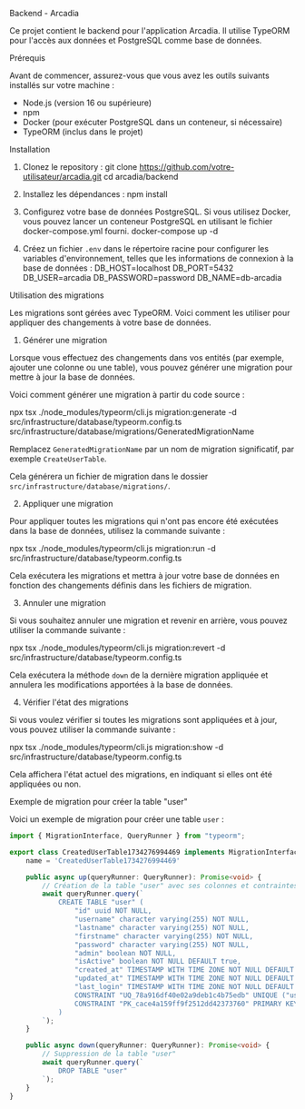 Backend - Arcadia

Ce projet contient le backend pour l'application Arcadia. Il utilise TypeORM pour l'accès aux données et PostgreSQL comme base de données.

Prérequis

Avant de commencer, assurez-vous que vous avez les outils suivants installés sur votre machine :

- Node.js (version 16 ou supérieure)
- npm
- Docker (pour exécuter PostgreSQL dans un conteneur, si nécessaire)
- TypeORM (inclus dans le projet)

Installation

1. Clonez le repository :
   git clone https://github.com/votre-utilisateur/arcadia.git
   cd arcadia/backend

2. Installez les dépendances :
   npm install

3. Configurez votre base de données PostgreSQL. Si vous utilisez Docker, vous pouvez lancer un conteneur PostgreSQL en utilisant le fichier docker-compose.yml fourni.
   docker-compose up -d

4. Créez un fichier `.env` dans le répertoire racine pour configurer les variables d'environnement, telles que les informations de connexion à la base de données :
   DB_HOST=localhost
   DB_PORT=5432
   DB_USER=arcadia
   DB_PASSWORD=password
   DB_NAME=db-arcadia

Utilisation des migrations

Les migrations sont gérées avec TypeORM. Voici comment les utiliser pour appliquer des changements à votre base de données.

1. Générer une migration

Lorsque vous effectuez des changements dans vos entités (par exemple, ajouter une colonne ou une table), vous pouvez générer une migration pour mettre à jour la base de données.

Voici comment générer une migration à partir du code source :

   npx tsx ./node_modules/typeorm/cli.js migration:generate -d src/infrastructure/database/typeorm.config.ts src/infrastructure/database/migrations/GeneratedMigrationName

Remplacez `GeneratedMigrationName` par un nom de migration significatif, par exemple `CreateUserTable`.

Cela générera un fichier de migration dans le dossier `src/infrastructure/database/migrations/`.

2. Appliquer une migration

Pour appliquer toutes les migrations qui n'ont pas encore été exécutées dans la base de données, utilisez la commande suivante :

   npx tsx ./node_modules/typeorm/cli.js migration:run -d src/infrastructure/database/typeorm.config.ts

Cela exécutera les migrations et mettra à jour votre base de données en fonction des changements définis dans les fichiers de migration.

3. Annuler une migration

Si vous souhaitez annuler une migration et revenir en arrière, vous pouvez utiliser la commande suivante :

   npx tsx ./node_modules/typeorm/cli.js migration:revert -d src/infrastructure/database/typeorm.config.ts

Cela exécutera la méthode `down` de la dernière migration appliquée et annulera les modifications apportées à la base de données.

4. Vérifier l'état des migrations

Si vous voulez vérifier si toutes les migrations sont appliquées et à jour, vous pouvez utiliser la commande suivante :

   npx tsx ./node_modules/typeorm/cli.js migration:show -d src/infrastructure/database/typeorm.config.ts

Cela affichera l'état actuel des migrations, en indiquant si elles ont été appliquées ou non.

Exemple de migration pour créer la table "user"

Voici un exemple de migration pour créer une table `user` :

```typescript
import { MigrationInterface, QueryRunner } from "typeorm";

export class CreatedUserTable1734276994469 implements MigrationInterface {
    name = 'CreatedUserTable1734276994469'

    public async up(queryRunner: QueryRunner): Promise<void> {
        // Création de la table "user" avec ses colonnes et contraintes
        await queryRunner.query(`
            CREATE TABLE "user" (
                "id" uuid NOT NULL, 
                "username" character varying(255) NOT NULL, 
                "lastname" character varying(255) NOT NULL, 
                "firstname" character varying(255) NOT NULL, 
                "password" character varying(255) NOT NULL, 
                "admin" boolean NOT NULL, 
                "isActive" boolean NOT NULL DEFAULT true, 
                "created_at" TIMESTAMP WITH TIME ZONE NOT NULL DEFAULT now(), 
                "updated_at" TIMESTAMP WITH TIME ZONE NOT NULL DEFAULT now(), 
                "last_login" TIMESTAMP WITH TIME ZONE NOT NULL DEFAULT now(), 
                CONSTRAINT "UQ_78a916df40e02a9deb1c4b75edb" UNIQUE ("username"), 
                CONSTRAINT "PK_cace4a159ff9f2512dd42373760" PRIMARY KEY ("id")
            )
        `);
    }

    public async down(queryRunner: QueryRunner): Promise<void> {
        // Suppression de la table "user"
        await queryRunner.query(`
            DROP TABLE "user"
        `);
    }
}
